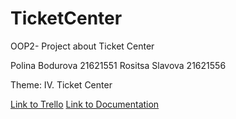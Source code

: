 # TicketCenter
OOP2- Project about Ticket Center

Polina Bodurova 21621551
Rositsa Slavova 21621556

Theme: IV. Ticket Center

[Link to Trello](https://trello.com/invite/b/vW2TnJA0/ATTI0655bc93c2623dd6d77fab09b5d5252bA596E281/ticket-center)
[Link to Documentation](https://tuvarnabg-my.sharepoint.com/:w:/g/personal/s21621551_onlineedu_tu-varna_bg/EfcgdZcHjPxCsTnXlH_ynZgBgX6opLONsrL-I3Pi5LdRPQ?e=yOhmgE)
